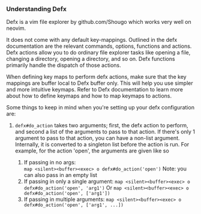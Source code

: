 
### Understanding Defx

Defx is a vim file explorer by github.com/Shougo which works very well
on neovim.

It does not come with any default key-mappings. Outlined in the defx
documentation are the relevant commands, options, functions and actions.
Defx actions allow you to do ordinary file explorer tasks like opening a file,
changing a directory, opening a directory, and so on. Defx functions primarily
handle the dispatch of those actions. 

When defining key maps to perform defx actions, make sure that the key mappings
are buffer local to Defx buffer only. This will help you use simpler and more
intuitive keymaps. Refer to Defx documentation to learn more about how to define
keymaps and how to map keymaps to actions.

Some things to keep in mind when you're setting up your defx configuration are:

1. `defx#do_action` takes two arguments; first, the defx action to perform, and
   second a list of the arguments to pass to that action. If there's only 1
   argument to pass to that action, you can have a non-list argument.
   Internally, it is converted to a singleton list before the action is run.
   For example, for the action 'open', the arguments are given like so
   
   1. If passing in no args:  
		`map <silent><buffer><exec> o defx#do_action('open')`
		Note: you can also pass in an empty list
   2. If passing in only a single argument:
		`map <silent><buffer><exec> o defx#do_action('open', 'arg1')`
			Or
		`map <silent><buffer><exec> o defx#do_action('open', ['arg1'])`
   3. If passing in multiple arguments:
		`map <silent><buffer><exec> o defx#do_action('open', ['arg1', ...])`
